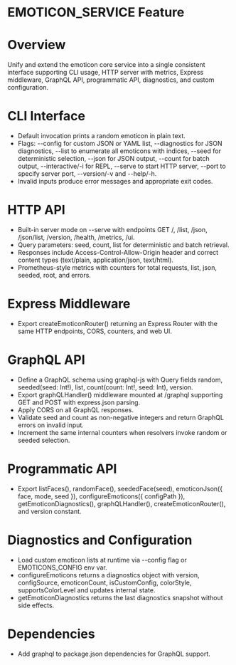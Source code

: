# EMOTICON_SERVICE Feature

# Overview
Unify and extend the emoticon core service into a single consistent interface supporting CLI usage, HTTP server with metrics, Express middleware, GraphQL API, programmatic API, diagnostics, and custom configuration.

# CLI Interface
- Default invocation prints a random emoticon in plain text.
- Flags: --config <path> for custom JSON or YAML list, --diagnostics for JSON diagnostics, --list to enumerate all emoticons with indices, --seed <n> for deterministic selection, --json for JSON output, --count <n> for batch output, --interactive/-i for REPL, --serve to start HTTP server, --port <n> to specify server port, --version/-v and --help/-h.
- Invalid inputs produce error messages and appropriate exit codes.

# HTTP API
- Built-in server mode on --serve with endpoints GET /, /list, /json, /json/list, /version, /health, /metrics, /ui.
- Query parameters: seed, count, list for deterministic and batch retrieval.
- Responses include Access-Control-Allow-Origin header and correct content types (text/plain, application/json, text/html).
- Prometheus-style metrics with counters for total requests, list, json, seeded, root, and errors.

# Express Middleware
- Export createEmoticonRouter() returning an Express Router with the same HTTP endpoints, CORS, counters, and web UI.

# GraphQL API
- Define a GraphQL schema using graphql-js with Query fields random, seeded(seed: Int!), list, count(count: Int!, seed: Int), version.
- Export graphQLHandler() middleware mounted at /graphql supporting GET and POST with express.json parsing.
- Apply CORS on all GraphQL responses.
- Validate seed and count as non-negative integers and return GraphQL errors on invalid input.
- Increment the same internal counters when resolvers invoke random or seeded selection.

# Programmatic API
- Export listFaces(), randomFace(), seededFace(seed), emoticonJson({ face, mode, seed }), configureEmoticons({ configPath }), getEmoticonDiagnostics(), graphQLHandler(), createEmoticonRouter(), and version constant.

# Diagnostics and Configuration
- Load custom emoticon lists at runtime via --config flag or EMOTICONS_CONFIG env var.
- configureEmoticons returns a diagnostics object with version, configSource, emoticonCount, isCustomConfig, colorStyle, supportsColorLevel and updates internal state.
- getEmoticonDiagnostics returns the last diagnostics snapshot without side effects.

# Dependencies
- Add graphql to package.json dependencies for GraphQL support.